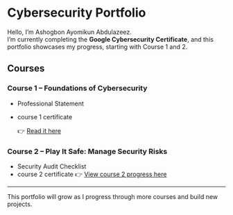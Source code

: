 # Cybersecurity Portfolio  

Hello, I’m Ashogbon Ayomikun Abdulazeez.  
I’m currently completing the **Google Cybersecurity Certificate**, and this portfolio showcases my progress, starting with Course 1 and 2.  

## Courses  

### Course 1 – Foundations of Cybersecurity  
- Professional Statement
- course 1 certificate
  
   👉 [Read it here](./Portfolio/Course1-Foundation-of-Cybersecurity)

### Course 2 – Play It Safe: Manage Security Risks  
- Security Audit Checklist
- course 2 certificate
  👉 [View course 2 progress here](./Portfolio)

---

This portfolio will grow as I progress through more courses and build new projects.  
